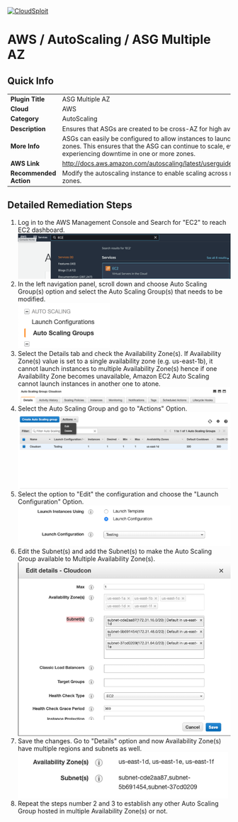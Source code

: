 [![CloudSploit](https://cloudsploit.com/img/logo-new-big-text-100.png "CloudSploit")](https://cloudsploit.com)

# AWS / AutoScaling / ASG Multiple AZ

## Quick Info

| | |
|-|-|
| **Plugin Title** | ASG Multiple AZ |
| **Cloud** | AWS |
| **Category** | AutoScaling |
| **Description** | Ensures that ASGs are created to be cross-AZ for high availability. |
| **More Info** | ASGs can easily be configured to allow instances to launch in multiple availability zones. This ensures that the ASG can continue to scale, even when AWS is experiencing downtime in one or more zones. |
| **AWS Link** | http://docs.aws.amazon.com/autoscaling/latest/userguide/AutoScalingGroup.html |
| **Recommended Action** | Modify the autoscaling instance to enable scaling across multiple availability zones. |

## Detailed Remediation Steps
1. Log in to the AWS Management Console and Search for "EC2" to reach EC2 dashboard.<img src="/resources/aws/autoscaling/asg-multiple-az/step1.png"/>
2. In the left navigation panel, scroll down and choose Auto Scaling Group(s) option and select the Auto Scaling Group(s) that needs to be modified.</br> <img src="/resources/aws/autoscaling/asg-multiple-az/step2.png"/>
3. Select the Details tab and check the Availability Zone(s). If Availability Zone(s) value is set to a single availability zone (e.g. us-east-1b), it cannot launch instances to multiple Availability Zone(s) hence if one Availability Zone becomes unavailable, Amazon EC2 Auto Scaling cannot launch instances in another one to atone.</br><img src="/resources/aws/autoscaling/asg-multiple-az/step3.png"/>
4. Select the Auto Scaling Group and go to "Actions" Option.</br><img src="/resources/aws/autoscaling/asg-multiple-az/step4.png"/>
5. Select the option to "Edit" the configuration and choose the "Launch Configuration" Option.</br><img src="/resources/aws/autoscaling/asg-multiple-az/Step5.png"/>
6. Edit the Subnet(s) and add the Subnet(s) to make the Auto Scaling Group available to Multiple Availability Zone(s).</br><img src="/resources/aws/autoscaling/asg-multiple-az/step6.png"/>
7. Save the changes. Go to "Details" option and now Availability Zone(s) have multiple regions and subnets as well.</br><img src="/resources/aws/autoscaling/asg-multiple-az/step7.png"/>
8. Repeat the steps number 2 and 3 to establish any other Auto Scaling Group hosted in multiple Availability Zone(s) or not. 
